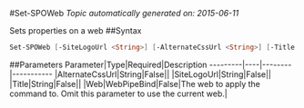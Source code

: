 #Set-SPOWeb
*Topic automatically generated on: 2015-06-11*

Sets properties on a web
##Syntax
```powershell
Set-SPOWeb [-SiteLogoUrl <String>] [-AlternateCssUrl <String>] [-Title <String>] [-Web <WebPipeBind>]
```


##Parameters
Parameter|Type|Required|Description
---------|----|--------|-----------
|AlternateCssUrl|String|False||
|SiteLogoUrl|String|False||
|Title|String|False||
|Web|WebPipeBind|False|The web to apply the command to. Omit this parameter to use the current web.|
<!-- Ref: 4A16DCD434F0209CB22225EB71162DAA -->